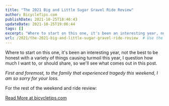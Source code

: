 ```yaml
---
title: "The 2021 Big and Little Sugar Gravel Ride Review"
author: BicycleTips.com
publishDate: 2021-10-25T18:46:43
updateDate: 2021-10-25T19:06:44
tags: []
excerpt: "Where to start on this one, it's been an interesting year, not the best to be honest with a variety of things causing turmoil this year, I question how much I want to, or should share, so we'll see what comes out in this post.  First and foremost, to the family that experienced tragedy this weekend, I am so sorry for your loss.  For the rest of the weekend and ride review: "
url: /2021/the-2021-big-and-little-sugar-gravel-ride-review  # Use the generated URL with year
---
```

<p>Where to start on this one, it's been an interesting year, not the best to be honest with a variety of things causing turmoil this year, I question how much I want to, or should share, so we'll see what comes out in this post.</p>  <p><em>First and foremost, to the family that experienced tragedy this weekend, I am so sorry for your loss.</em></p>  <p>For the rest of the weekend and ride review:</p>  <a href="https://bicycletips.com/big-sugar-gravel-2021">Read More at bicycletips.com</a>
